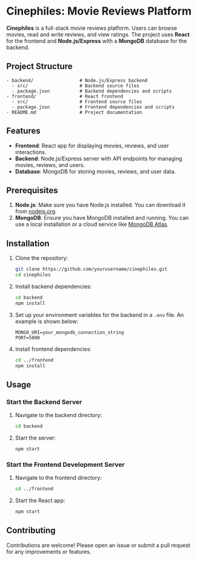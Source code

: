 # Cinephiles: Movie Reviews Platform

**Cinephiles** is a full-stack movie reviews platform. Users can browse movies, read and write reviews, and view ratings. The project uses **React** for the frontend and **Node.js/Express** with a **MongoDB** database for the backend.

## Project Structure

```
- backend/                 # Node.js/Express backend
  - src/                   # Backend source files
  - package.json           # Backend dependencies and scripts
- frontend/                # React frontend
  - src/                   # Frontend source files
  - package.json           # Frontend dependencies and scripts
- README.md                # Project documentation
```

## Features

- **Frontend**: React app for displaying movies, reviews, and user interactions.
- **Backend**: Node.js/Express server with API endpoints for managing movies, reviews, and users.
- **Database**: MongoDB for storing movies, reviews, and user data.

## Prerequisites

1. **Node.js**: Make sure you have Node.js installed. You can download it from [nodejs.org](https://nodejs.org/).
2. **MongoDB**: Ensure you have MongoDB installed and running. You can use a local installation or a cloud service like [MongoDB Atlas](https://www.mongodb.com/cloud/atlas).

## Installation

1. Clone the repository:
   ```bash
   git clone https://github.com/yourusername/cinephiles.git
   cd cinephiles
   ```

2. Install backend dependencies:
   ```bash
   cd backend
   npm install
   ```

3. Set up your environment variables for the backend in a `.env` file. An example is shown below:
   ```plaintext
   MONGO_URI=your_mongodb_connection_string
   PORT=5000
   ```

4. Install frontend dependencies:
   ```bash
   cd ../frontend
   npm install
   ```

## Usage

### Start the Backend Server

1. Navigate to the backend directory:
   ```bash
   cd backend
   ```
2. Start the server:
   ```bash
   npm start
   ```

### Start the Frontend Development Server

1. Navigate to the frontend directory:
   ```bash
   cd ../frontend
   ```
2. Start the React app:
   ```bash
   npm start
   ```

## Contributing

Contributions are welcome! Please open an issue or submit a pull request for any improvements or features.
